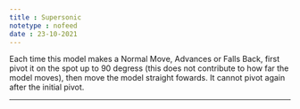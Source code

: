 ```yaml
---
title : Supersonic
notetype : nofeed
date : 23-10-2021
---
```


Each time this model makes a Normal Move, Advances or Falls Back, first pivot it on the spot up to 90 degress (this does not contribute to how far the model moves), then move the model straight fowards. It cannot pivot again after the initial pivot.

---